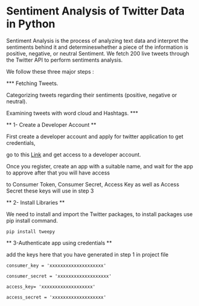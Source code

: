 # Sentiment Analysis of Twitter Data in Python

Sentiment Analysis is the process of analyzing text data and interpret the sentiments behind it 
and determineswhether a piece of the information is positive, negative, or neutral Sentiment.
We fetch 200 live tweets through the Twitter API to perform sentiments analysis.

We follow these three major steps :
	
*** Fetching Tweets.

Categorizing tweets regarding their sentiments (positive, negative or neutral).

Examining tweets with word cloud and Hashtags. ***


** 1- Create a Developer Account **

First create a developer account and apply for twitter application to get credentials, 

go to this [Link](https://developer.twitter.com/en/apply-for-access) and get access to a developer account.

Once you register, create an app with a suitable name, and wait for the app to approve after that you will have access 

to Consumer Token, Consumer Secret, Access Key as well as Access Secret these keys will use in step 3 

** 2- Install Libraries **

We need to install and import the Twitter packages, to install packages use pip install command.

	pip install tweepy 


** 3-Authenticate app using credentials **

add the keys here that you have generated in step 1 in project file 

	consumer_key = 'xxxxxxxxxxxxxxxxxxxx'

	consumer_secret = 'xxxxxxxxxxxxxxxxxxx'

	access_key= 'xxxxxxxxxxxxxxxxxxx'

	access_secret = 'xxxxxxxxxxxxxxxxxxx'






